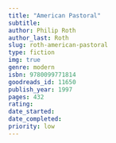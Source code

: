 ```yaml
---
title: "American Pastoral"
subtitle: 
author: Philip Roth
author_last: Roth
slug: roth-american-pastoral
type: fiction
img: true
genre: modern
isbn: 9780099771814
goodreads_id: 11650
publish_year: 1997
pages: 432
rating: 
date_started:
date_completed:
priority: low
---
```

